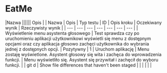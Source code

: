 # EatMe

|Nazwa |||||| Opis |
| Nazwa | Opis | Typ testu | ID  | Opis kroku | Oczekiwany wynik | Rzeczywisty wynik |
| ---   | ---  | ---       | --- | ---        | ---              | ---               |
| Wyświetlenie menu asystenta głosowego | Test sprawdza czy po uruchomieniu aplikacji użytkownikowi wyświetli się menu z dostępnym opcjami oraz czy aplikacja głosowo zachęci użytkownika do wybrania jednej z dostępnych opcji. | Pozytywny | 1 | Uruchom aplikację | Menu zostaję wyświetlone. Asystent głosowy się wita i zachęca do wprowadzenia funkcji. | Menu wyświetliło się. Asystent się przywitał i zachęcił do wyboru funkcji. |
| git d | Show file differences that haven't been staged | | | | | |
